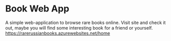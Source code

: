 # Book Web App

A simple web-application to browse rare books online. Visit site and check it out, maybe you will find some interesting book for a friend or yourself.
https://rarerussianbooks.azurewebsites.net/home
